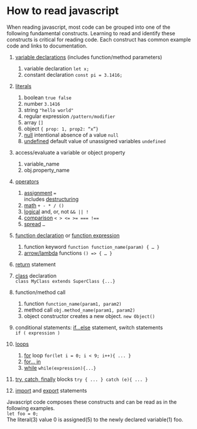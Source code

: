 # How to read javascript
When reading javascript, most code can be grouped into one of the following fundamental constructs. Learning to read and identify these constructs is critical for reading code. Each construct has common example code and links to documentation.  

1. [variable declarations](https://developer.mozilla.org/en-US/docs/Web/JavaScript/Guide/Grammar_and_Types#declarations) (includes function/method parameters)  
   1. variable declaration `let x;`  
   2.  constant declaration `const pi = 3.1416;` 
2. [literals](https://developer.mozilla.org/en-US/docs/Web/JavaScript/Guide/Grammar_and_Types#literals)  
    1. boolean  `true false`
    2. number `3.1416`
    3. string `"hello world"`
    4. regular expression `/pattern/modifier`
    5. array  `[]`
    6. object `{ prop: 1, prop2: “x”}`
    7. [null](https://developer.mozilla.org/en-US/docs/Web/JavaScript/Reference/Global_Objects/null) intentional absence of a value `null`
    8. [undefined](https://developer.mozilla.org/en-US/docs/Web/JavaScript/Reference/Global_Objects/undefined) default value of unassigned variables `undefined`
3. access/evaluate a variable or object property
    1. variable_name  
    2. obj.property_name
4. [operators](https://developer.mozilla.org/en-US/docs/Web/JavaScript/Guide/Expressions_and_Operators)
    1. [assignment](https://developer.mozilla.org/en-US/docs/Web/JavaScript/Reference/Operators/Assignment) `=`  
        includes [destructuring](https://developer.mozilla.org/en-US/docs/Web/JavaScript/Reference/Operators/Destructuring_assignment)
    2. [math](https://developer.mozilla.org/en-US/docs/Web/JavaScript/Guide/Expressions_and_Operators#arithmetic_operators) `+ - * / ()`
    3. [logical](https://developer.mozilla.org/en-US/docs/Web/JavaScript/Guide/Expressions_and_Operators#logical_operators) and, or, not `&& || !`
    4. [comparison](https://developer.mozilla.org/en-US/docs/Web/JavaScript/Guide/Expressions_and_Operators#comparison_operators) `< > <= >= === !== `
    5. [spread](https://developer.mozilla.org/en-US/docs/Web/JavaScript/Reference/Operators/Spread_syntax) `…`
5. [function declaration](https://developer.mozilla.org/en-US/docs/Web/JavaScript/Reference/Statements/function) or [function expression](https://developer.mozilla.org/en-US/docs/Web/JavaScript/Reference/Operators/function)
   1. function keyword `function function_name(param) { … }`
   2. [arrow/lambda](https://developer.mozilla.org/en-US/docs/Web/JavaScript/Reference/Functions/Arrow_functions) functions  `() => { … } `
6. [return](https://developer.mozilla.org/en-US/docs/Web/JavaScript/Reference/Statements/return) statement
7. [class](https://developer.mozilla.org/en-US/docs/Web/JavaScript/Reference/Statements/class) declaration  
   `class MyClass extends SuperClass {...}`
8. function/method call  
    1. function `function_name(param1, param2)` 
    2. method call `obj.method_name(param1, param2)`
    3. object constructor creates a new object. `new Object()`
9.  conditional statements: [if...else](https://developer.mozilla.org/en-US/docs/Web/JavaScript/Reference/Statements/if...else) statement, switch statements   
    `if ( expression ) `
10. [loops](https://developer.mozilla.org/en-US/docs/Web/JavaScript/Guide/Loops_and_iteration)  
    1. [for](https://developer.mozilla.org/en-US/docs/Web/JavaScript/Reference/Statements/for) loop  `for(let i = 0; i < 9; i++){ ... }`  
    2. [for... in](https://developer.mozilla.org/en-US/docs/Web/JavaScript/Reference/Statements/for...in)
    3. [while](https://developer.mozilla.org/en-US/docs/Web/JavaScript/Reference/Statements/while) `while(expression){...}`
11. [try, catch, finally](https://developer.mozilla.org/en-US/docs/Web/JavaScript/Reference/Statements/try...catch) blocks
    `try {
        ...
    } catch (e){
        ...
    }`

12. [import](https://developer.mozilla.org/en-US/docs/Web/JavaScript/Reference/Statements/import) and [export](https://developer.mozilla.org/en-US/docs/Web/JavaScript/Reference/Statements/export) statements  

Javascript code composes these constructs and can be read as in the following examples.  
`let foo = 0;`  
The literal(3) value 0 is assigned(5) to the newly declared variable(1) foo.  